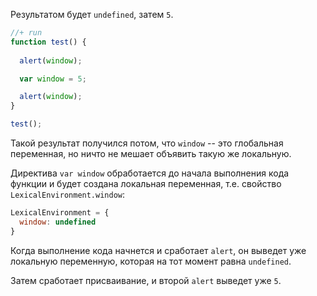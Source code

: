 Результатом будет `undefined`, затем `5`.

```js
//+ run
function test() {
  
  alert(window);

  var window = 5;

  alert(window);
}

test();
```

Такой результат получился потом, что `window` -- это глобальная переменная, но ничто не мешает объявить такую же локальную.

Директива `var window` обработается до начала выполнения кода функции и будет создана локальная переменная, т.е. свойство `LexicalEnvironment.window`:

```js
LexicalEnvironment = {
  window: undefined
}
```

Когда выполнение кода начнется и сработает `alert`, он выведет уже локальную переменную, которая на тот момент равна `undefined`.

Затем сработает присваивание, и второй `alert` выведет уже `5`.